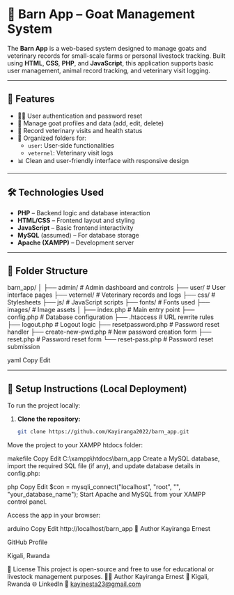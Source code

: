# 🐐 Barn App – Goat Management System

The **Barn App** is a web-based system designed to manage goats and veterinary records for small-scale farms or personal livestock tracking. Built using **HTML**, **CSS**, **PHP**, and **JavaScript**, this application supports basic user management, animal record tracking, and veterinary visit logging.

---

## 🌟 Features

- 🧑‍🌾 User authentication and password reset
- 🐐 Manage goat profiles and data (add, edit, delete)
- 💉 Record veterinary visits and health status
- 📂 Organized folders for:
  - `user`: User-side functionalities
  - `veternel`: Veterinary visit logs
- 📊 Clean and user-friendly interface with responsive design

---

## 🛠️ Technologies Used

- **PHP** – Backend logic and database interaction
- **HTML/CSS** – Frontend layout and styling
- **JavaScript** – Basic frontend interactivity
- **MySQL** (assumed) – For database storage
- **Apache (XAMPP)** – Development server

---

## 📁 Folder Structure

barn_app/
│
├── admin/ # Admin dashboard and controls
├── user/ # User interface pages
├── veternel/ # Veterinary records and logs
├── css/ # Stylesheets
├── js/ # JavaScript scripts
├── fonts/ # Fonts used
├── images/ # Image assets
│
├── index.php # Main entry point
├── config.php # Database configuration
├── .htaccess # URL rewrite rules
├── logout.php # Logout logic
├── resetpassword.php # Password reset handler
├── create-new-pwd.php # New password creation form
├── reset.php # Password reset form
└── reset-pass.php # Password reset submission

yaml
Copy
Edit

---

## 🚀 Setup Instructions (Local Deployment)

To run the project locally:

1. **Clone the repository:**

   ```bash
   git clone https://github.com/Kayiranga2022/barn_app.git
Move the project to your XAMPP htdocs folder:

makefile
Copy
Edit
C:\xampp\htdocs\barn_app
Create a MySQL database, import the required SQL file (if any), and update database details in config.php:

php
Copy
Edit
$con = mysqli_connect("localhost", "root", "", "your_database_name");
Start Apache and MySQL from your XAMPP control panel.

Access the app in your browser:

arduino
Copy
Edit
http://localhost/barn_app
🧠 Author
Kayiranga Ernest

GitHub Profile

Kigali, Rwanda

📌 License
This project is open-source and free to use for educational or livestock management purposes.
👨‍💻 Author
Kayiranga Ernest
📍 Kigali, Rwanda
🌐 LinkedIn
📧 kayinesta23@gmail.com

